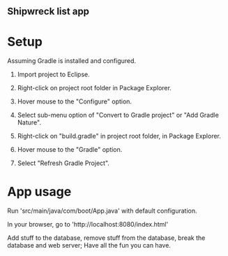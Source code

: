 ## Shipwreck list app

# Setup

Assuming Gradle is installed and configured.

1. Import project to Eclipse.

2. Right-click on project root folder in Package Explorer.

3. Hover mouse to the "Configure" option.

4. Select sub-menu option of "Convert to Gradle project" or "Add Gradle Nature".

5. Right-click on "build.gradle" in project root folder, in Package Explorer.

6. Hover mouse to the "Gradle" option.

7. Select "Refresh Gradle Project".

# App usage

Run 'src/main/java/com/boot/App.java' with default configuration.

In your browser, go to 'http://localhost:8080/index.html'

Add stuff to the database, remove stuff from the database, break the database and web server;
Have all the fun you can have.